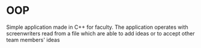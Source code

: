 # OOP
Simple application made in C++ for faculty. The application operates with screenwriters read from a file which are able to add ideas or to accept other team members' ideas 
